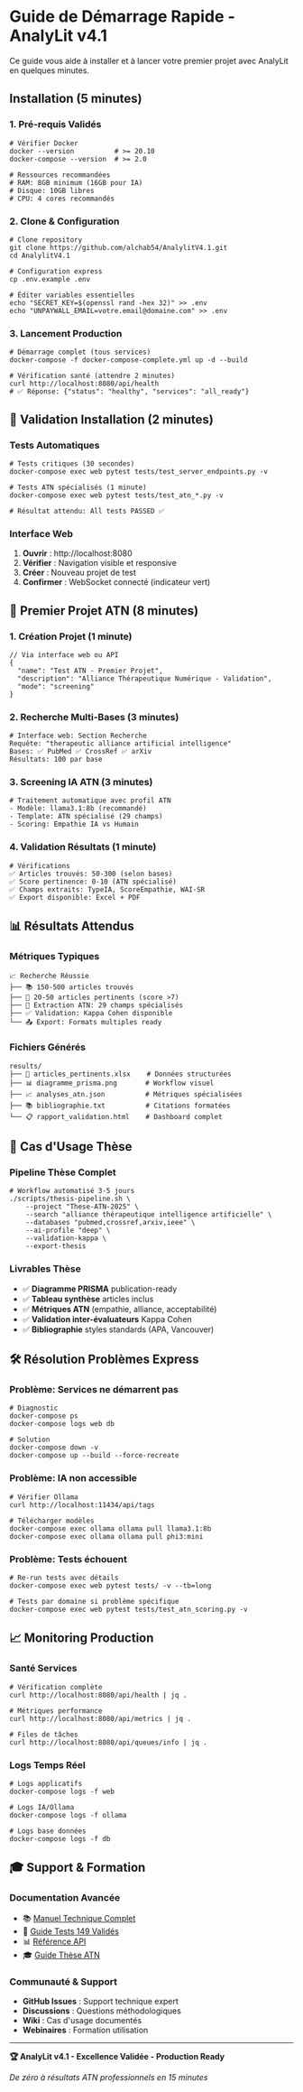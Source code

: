 # Guide de Démarrage Rapide - AnalyLit v4.1

Ce guide vous aide à installer et à lancer votre premier projet avec AnalyLit en quelques minutes.

## Installation (5 minutes)

### 1. Pré-requis Validés
```
# Vérifier Docker
docker --version          # >= 20.10
docker-compose --version  # >= 2.0

# Ressources recommandées  
# RAM: 8GB minimum (16GB pour IA)
# Disque: 10GB libres
# CPU: 4 cores recommandés
```

### 2. Clone & Configuration
```
# Clone repository
git clone https://github.com/alchab54/AnalylitV4.1.git
cd AnalylitV4.1

# Configuration express
cp .env.example .env

# Éditer variables essentielles
echo "SECRET_KEY=$(openssl rand -hex 32)" >> .env
echo "UNPAYWALL_EMAIL=votre.email@domaine.com" >> .env
```

### 3. Lancement Production
```
# Démarrage complet (tous services)
docker-compose -f docker-compose-complete.yml up -d --build

# Vérification santé (attendre 2 minutes)
curl http://localhost:8080/api/health
# ✅ Réponse: {"status": "healthy", "services": "all_ready"}
```

## 🎯 Validation Installation (2 minutes)

### Tests Automatiques
```
# Tests critiques (30 secondes)
docker-compose exec web pytest tests/test_server_endpoints.py -v

# Tests ATN spécialisés (1 minute)  
docker-compose exec web pytest tests/test_atn_*.py -v

# Résultat attendu: All tests PASSED ✅
```

### Interface Web
1. **Ouvrir** : http://localhost:8080
2. **Vérifier** : Navigation visible et responsive
3. **Créer** : Nouveau projet de test
4. **Confirmer** : WebSocket connecté (indicateur vert)

## 🧠 Premier Projet ATN (8 minutes)

### 1. Création Projet (1 minute)
```
// Via interface web ou API
{
  "name": "Test ATN - Premier Projet",
  "description": "Alliance Thérapeutique Numérique - Validation",
  "mode": "screening"
}
```

### 2. Recherche Multi-Bases (3 minutes)
```
# Interface web: Section Recherche
Requête: "therapeutic alliance artificial intelligence"
Bases: ✅ PubMed ✅ CrossRef ✅ arXiv  
Résultats: 100 par base
```

### 3. Screening IA ATN (3 minutes)
```
# Traitement automatique avec profil ATN
- Modèle: llama3.1:8b (recommandé)
- Template: ATN spécialisé (29 champs)
- Scoring: Empathie IA vs Humain
```

### 4. Validation Résultats (1 minute)
```
# Vérifications
✅ Articles trouvés: 50-300 (selon bases)
✅ Score pertinence: 0-10 (ATN spécialisé)  
✅ Champs extraits: TypeIA, ScoreEmpathie, WAI-SR
✅ Export disponible: Excel + PDF
```

## 📊 Résultats Attendus

### Métriques Typiques
```
📈 Recherche Réussie
├── 📚 150-500 articles trouvés
├── 🎯 20-50 articles pertinents (score >7)
├── 🧠 Extraction ATN: 29 champs spécialisés
├── ✅ Validation: Kappa Cohen disponible
└── 📤 Export: Formats multiples ready
```

### Fichiers Générés
```
results/
├── 📄 articles_pertinents.xlsx    # Données structurées
├── 📊 diagramme_prisma.png       # Workflow visuel  
├── 📈 analyses_atn.json          # Métriques spécialisées
├── 📚 bibliographie.txt          # Citations formatées
└── 📋 rapport_validation.html    # Dashboard complet
```

## 🏥 Cas d'Usage Thèse

### Pipeline Thèse Complet
```
# Workflow automatisé 3-5 jours
./scripts/thesis-pipeline.sh \
    --project "These-ATN-2025" \
    --search "alliance thérapeutique intelligence artificielle" \
    --databases "pubmed,crossref,arxiv,ieee" \
    --ai-profile "deep" \
    --validation-kappa \
    --export-thesis
```

### Livrables Thèse
- ✅ **Diagramme PRISMA** publication-ready
- ✅ **Tableau synthèse** articles inclus  
- ✅ **Métriques ATN** (empathie, alliance, acceptabilité)
- ✅ **Validation inter-évaluateurs** Kappa Cohen
- ✅ **Bibliographie** styles standards (APA, Vancouver)

## 🛠️ Résolution Problèmes Express

### Problème: Services ne démarrent pas
```
# Diagnostic
docker-compose ps
docker-compose logs web db

# Solution
docker-compose down -v
docker-compose up --build --force-recreate
```

### Problème: IA non accessible  
```
# Vérifier Ollama
curl http://localhost:11434/api/tags

# Télécharger modèles
docker-compose exec ollama ollama pull llama3.1:8b
docker-compose exec ollama ollama pull phi3:mini
```

### Problème: Tests échouent
```
# Re-run tests avec détails
docker-compose exec web pytest tests/ -v --tb=long

# Tests par domaine si problème spécifique
docker-compose exec web pytest tests/test_atn_scoring.py -v
```

## 📈 Monitoring Production

### Santé Services
```
# Vérification complète
curl http://localhost:8080/api/health | jq . 

# Métriques performance
curl http://localhost:8080/api/metrics | jq . 

# Files de tâches
curl http://localhost:8080/api/queues/info | jq . 
```

### Logs Temps Réel
```
# Logs applicatifs
docker-compose logs -f web

# Logs IA/Ollama  
docker-compose logs -f ollama

# Logs base données
docker-compose logs -f db
```

## 🎓 Support & Formation

### Documentation Avancée
- 📚 [Manuel Technique Complet](./TECHNICAL_GUIDE.md)
- 🧪 [Guide Tests 149 Validés](./TESTING.md)  
- 📊 [Référence API](./API_REFERENCE.md)
- 🎓 [Guide Thèse ATN](./THESIS_MANUAL.md)

### Communauté & Support
- **GitHub Issues** : Support technique expert
- **Discussions** : Questions méthodologiques  
- **Wiki** : Cas d'usage documentés
- **Webinaires** : Formation utilisation

---

**🏆 AnalyLit v4.1 - Excellence Validée - Production Ready**

*De zéro à résultats ATN professionnels en 15 minutes*